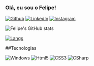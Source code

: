 ### Olá, eu sou o Felipe!
[![Github](https://img.shields.io/badge/GitHub-100000?style=for-the-badge&logo=github&logoColor=white)](https://github.com/prgfe)
[![LinkedIn](https://img.shields.io/badge/LinkedIn-0077B5?style=for-the-badge&logo=linkedin&logoColor=white)](https://www.linkedin.com/in/felipe-batista-baptista-235326205/)
[![Instagram](https://img.shields.io/badge/Instagram-E4405F?style=for-the-badge&logo=instagram&logoColor=white)](https://www.instagram.com/febbaptista/)

![Felipe's GitHub stats](https://github-readme-stats.vercel.app/api?username=prgfe&show_icons=true&theme=onedark)

[![Langs](https://github-readme-stats.vercel.app/api/top-langs/?username=prgfe&layout=pie)](https://github.com/anuraghazra/github-readme-stats)

##Tecnologias
<div>
  <img alt="Windows" src:"https://img.shields.io/badge/Windows-0078D6?style=for-the-badge&logo=windows&logoColor=white" />
  <img alt="Html5" src:"https://img.shields.io/badge/HTML5-E34F26?style=for-the-badge&logo=html5&logoColor=white" />
  <img alt="CSS3" src:"https://img.shields.io/badge/CSS3-1572B6?style=for-the-badge&logo=css3&logoColor=white" />
  <img alt="CSharp" src:"https://img.shields.io/badge/C%23-239120?style=for-the-badge&logo=c-sharp&logoColor=white" />
</div>
